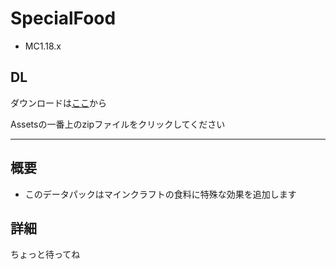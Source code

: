 # SpecialFood
- MC1.18.x
## DL
ダウンロードは[ここ](https://github.com/kagura-84/SpecialFood/releases)から

Assetsの一番上のzipファイルをクリックしてください
__ __
## 概要
- このデータパックはマインクラフトの食料に特殊な効果を追加します
## 詳細
ちょっと待ってね
